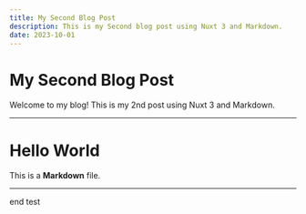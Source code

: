 ```yaml
---
title: My Second Blog Post
description: This is my Second blog post using Nuxt 3 and Markdown.
date: 2023-10-01
---
```


# My Second Blog Post

Welcome to my blog! This is my 2nd post using Nuxt 3 and Markdown.

---

# Hello World

This is a **Markdown** file.

---

end test
